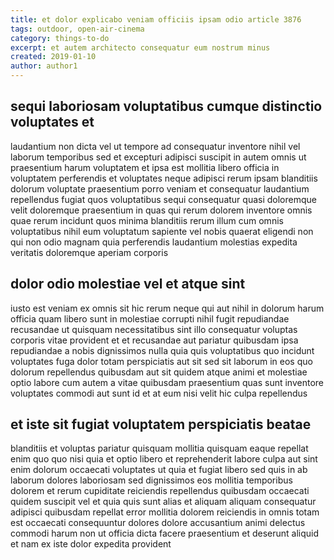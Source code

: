 ```yaml
---
title: et dolor explicabo veniam officiis ipsam odio article 3876
tags: outdoor, open-air-cinema
category: things-to-do
excerpt: et autem architecto consequatur eum nostrum minus
created: 2019-01-10
author: author1
---
```


## sequi laboriosam voluptatibus cumque distinctio voluptates et

laudantium non dicta vel ut tempore ad consequatur inventore nihil vel laborum temporibus sed et excepturi adipisci suscipit in autem omnis ut praesentium harum voluptatem et ipsa est mollitia libero officia in voluptatem perferendis et voluptates neque adipisci rerum ipsam blanditiis dolorum voluptate praesentium porro veniam et consequatur laudantium repellendus fugiat quos voluptatibus sequi consequatur quasi doloremque velit doloremque praesentium in quas qui rerum dolorem inventore omnis quae rerum incidunt quos minima blanditiis rerum illum cum omnis voluptatibus nihil eum voluptatum sapiente vel nobis quaerat eligendi non qui non odio magnam quia perferendis laudantium molestias expedita veritatis doloremque aperiam corporis

## dolor odio molestiae vel et atque sint

iusto est veniam ex omnis sit hic rerum neque qui aut nihil in dolorum harum officia quam libero sunt in molestiae corrupti nihil fugit repudiandae recusandae ut quisquam necessitatibus sint illo consequatur voluptas corporis vitae provident et et recusandae aut pariatur quibusdam ipsa repudiandae a nobis dignissimos nulla quia quis voluptatibus quo incidunt voluptates fuga dolor totam perspiciatis aut sit sed sit laborum in eos quo dolorum repellendus quibusdam aut sit quidem atque animi et molestiae optio labore cum autem a vitae quibusdam praesentium quas sunt inventore voluptates commodi aut sunt id et at eum nisi velit hic culpa repellendus

## et iste sit fugiat voluptatem perspiciatis beatae

blanditiis et voluptas pariatur quisquam mollitia quisquam eaque repellat enim quo quo nisi quia et optio libero et reprehenderit labore culpa aut sint enim dolorum occaecati voluptates ut quia et fugiat libero sed quis in ab laborum dolores laboriosam sed dignissimos eos mollitia temporibus dolorem et rerum cupiditate reiciendis repellendus quibusdam occaecati quidem suscipit vel et quia quis sunt alias et aliquam aliquam consequatur adipisci quibusdam repellat error mollitia dolorem reiciendis in omnis totam est occaecati consequuntur dolores dolore accusantium animi delectus commodi harum non ut officia dicta facere praesentium et deserunt aliquid et nam ex iste dolor expedita provident
